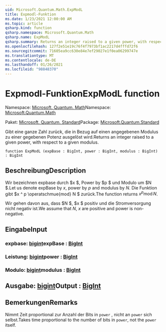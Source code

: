 ```yaml
---
uid: Microsoft.Quantum.Math.ExpModL
title: Expmodl-Funktion
ms.date: 1/23/2021 12:00:00 AM
ms.topic: article
qsharp.kind: function
qsharp.namespace: Microsoft.Quantum.Math
qsharp.name: ExpModL
qsharp.summary: Returns an integer raised to a given power, with respect to a given modulus.
ms.openlocfilehash: 127f2e51e19c76f4f7973bf1ac2217d4fffd72f6
ms.sourcegitcommit: 71605ea9cc630e84e7ef29027e1f0ea06299747e
ms.translationtype: MT
ms.contentlocale: de-DE
ms.lasthandoff: 01/26/2021
ms.locfileid: "98848370"
---
```

# <a name="expmodl-function"></a><span data-ttu-id="a3c20-102">Expmodl-Funktion</span><span class="sxs-lookup"><span data-stu-id="a3c20-102">ExpModL function</span></span>

<span data-ttu-id="a3c20-103">Namespace: [Microsoft. Quantum. Math](xref:Microsoft.Quantum.Math)</span><span class="sxs-lookup"><span data-stu-id="a3c20-103">Namespace: [Microsoft.Quantum.Math](xref:Microsoft.Quantum.Math)</span></span>

<span data-ttu-id="a3c20-104">Paket: [Microsoft. Quantum. Standard](https://nuget.org/packages/Microsoft.Quantum.Standard)</span><span class="sxs-lookup"><span data-stu-id="a3c20-104">Package: [Microsoft.Quantum.Standard](https://nuget.org/packages/Microsoft.Quantum.Standard)</span></span>


<span data-ttu-id="a3c20-105">Gibt eine ganze Zahl zurück, die in Bezug auf einen angegebenen Modulus zu einer gegebenen Potenz ausgelöst wird.</span><span class="sxs-lookup"><span data-stu-id="a3c20-105">Returns an integer raised to a given power, with respect to a given modulus.</span></span>

```qsharp
function ExpModL (expBase : BigInt, power : BigInt, modulus : BigInt) : BigInt
```


## <a name="description"></a><span data-ttu-id="a3c20-106">Beschreibung</span><span class="sxs-lookup"><span data-stu-id="a3c20-106">Description</span></span>

<span data-ttu-id="a3c20-107">Wir bezeichnen expbase durch $x $, Power by $p $ und Modulo um $N $.</span><span class="sxs-lookup"><span data-stu-id="a3c20-107">Let us denote expBase by $x$, power by $p$ and modulus by $N$.</span></span>
<span data-ttu-id="a3c20-108">Die Funktion gibt $x ^ p \operatschmue{mod} N $ zurück.</span><span class="sxs-lookup"><span data-stu-id="a3c20-108">The function returns $x^p \operatorname{mod} N$.</span></span>

<span data-ttu-id="a3c20-109">Wir gehen davon aus, dass $N $, $x $ positiv und die Stromversorgung nicht negativ ist.</span><span class="sxs-lookup"><span data-stu-id="a3c20-109">We assume that $N$, $x$ are positive and power is non-negative.</span></span>

## <a name="input"></a><span data-ttu-id="a3c20-110">Eingabe</span><span class="sxs-lookup"><span data-stu-id="a3c20-110">Input</span></span>

### <a name="expbase--bigint"></a><span data-ttu-id="a3c20-111">expbase: [bigint](xref:microsoft.quantum.lang-ref.bigint)</span><span class="sxs-lookup"><span data-stu-id="a3c20-111">expBase : [BigInt](xref:microsoft.quantum.lang-ref.bigint)</span></span>




### <a name="power--bigint"></a><span data-ttu-id="a3c20-112">Leistung: [bigint](xref:microsoft.quantum.lang-ref.bigint)</span><span class="sxs-lookup"><span data-stu-id="a3c20-112">power : [BigInt](xref:microsoft.quantum.lang-ref.bigint)</span></span>




### <a name="modulus--bigint"></a><span data-ttu-id="a3c20-113">Modulo: [bigint](xref:microsoft.quantum.lang-ref.bigint)</span><span class="sxs-lookup"><span data-stu-id="a3c20-113">modulus : [BigInt](xref:microsoft.quantum.lang-ref.bigint)</span></span>





## <a name="output--bigint"></a><span data-ttu-id="a3c20-114">Ausgabe: [bigint](xref:microsoft.quantum.lang-ref.bigint)</span><span class="sxs-lookup"><span data-stu-id="a3c20-114">Output : [BigInt](xref:microsoft.quantum.lang-ref.bigint)</span></span>



## <a name="remarks"></a><span data-ttu-id="a3c20-115">Bemerkungen</span><span class="sxs-lookup"><span data-stu-id="a3c20-115">Remarks</span></span>

<span data-ttu-id="a3c20-116">Nimmt Zeit proportional zur Anzahl der Bits in `power` , nicht an `power` sich selbst.</span><span class="sxs-lookup"><span data-stu-id="a3c20-116">Takes time proportional to the number of bits in `power`, not the `power` itself.</span></span>